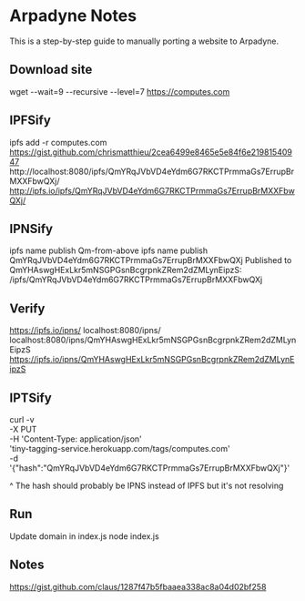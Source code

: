 # Arpadyne Notes

This is a step-by-step guide to manually porting a website to Arpadyne.

## Download site
wget --wait=9 --recursive --level=7 https://computes.com

## IPFSify
ipfs add -r computes.com
https://gist.github.com/chrismatthieu/2cea6499e8465e5e84f6e21981540947
http://localhost:8080/ipfs/QmYRqJVbVD4eYdm6G7RKCTPrmmaGs7ErrupBrMXXFbwQXj/
http://ipfs.io/ipfs/QmYRqJVbVD4eYdm6G7RKCTPrmmaGs7ErrupBrMXXFbwQXj/


## IPNSify
ipfs name publish Qm-from-above
ipfs name publish QmYRqJVbVD4eYdm6G7RKCTPrmmaGs7ErrupBrMXXFbwQXj
Published to QmYHAswgHExLkr5mNSGPGsnBcgrpnkZRem2dZMLynEipzS: /ipfs/QmYRqJVbVD4eYdm6G7RKCTPrmmaGs7ErrupBrMXXFbwQXj

## Verify
https://ipfs.io/ipns/<peer-id>
localhost:8080/ipns/<peer-id>
localhost:8080/ipns/QmYHAswgHExLkr5mNSGPGsnBcgrpnkZRem2dZMLynEipzS
https://ipfs.io/ipns/QmYHAswgHExLkr5mNSGPGsnBcgrpnkZRem2dZMLynEipzS

## IPTSify
curl -v \
  -X PUT \
  -H 'Content-Type: application/json' \
  'tiny-tagging-service.herokuapp.com/tags/computes.com' \
  -d '{"hash":"QmYRqJVbVD4eYdm6G7RKCTPrmmaGs7ErrupBrMXXFbwQXj"}'

^ The hash should probably be IPNS instead of IPFS but it's not resolving

## Run
Update domain in index.js
node index.js

## Notes
https://gist.github.com/claus/1287f47b5fbaaea338ac8a04d02bf258
